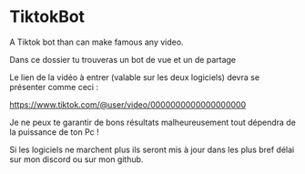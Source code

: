 # TiktokBot
A Tiktok bot than can make famous any video.


Dans ce dossier tu trouveras un bot de vue et un de partage

Le lien de la vidéo à entrer (valable sur les deux logiciels) devra se présenter comme ceci :

https://www.tiktok.com/@user/video/0000000000000000000

Je ne peux te garantir de bons résultats malheureusement tout dépendra de la puissance de ton Pc !

Si les logiciels ne marchent plus ils seront mis à jour dans les plus bref délai sur mon discord ou sur mon github.
